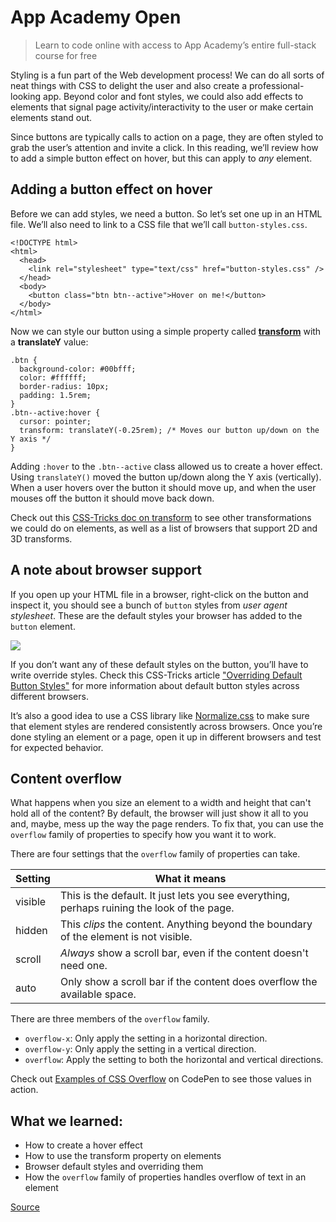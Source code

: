 # App Academy Open

> Learn to code online with access to App Academy’s entire full-stack course for free

Styling is a fun part of the Web development process! We can do all sorts of neat things with CSS to delight the user and also create a professional-looking app. Beyond color and font styles, we could also add effects to elements that signal page activity/interactivity to the user or make certain elements stand out.

Since buttons are typically calls to action on a page, they are often styled to grab the user’s attention and invite a click. In this reading, we’ll review how to add a simple button effect on hover, but this can apply to _any_ element.

Adding a button effect on hover
-------------------------------

Before we can add styles, we need a button. So let’s set one up in an HTML file. We’ll also need to link to a CSS file that we’ll call `button-styles.css`.

    <!DOCTYPE html>
    <html>
      <head>
        <link rel="stylesheet" type="text/css" href="button-styles.css" />
      </head>
      <body>
        <button class="btn btn--active">Hover on me!</button>
      </body>
    </html>

Now we can style our button using a simple property called **[transform](https://css-tricks.com/almanac/properties/t/transform/)** with a **translateY** value:

    .btn {
      background-color: #00bfff;
      color: #ffffff;
      border-radius: 10px;
      padding: 1.5rem;
    }
    .btn--active:hover {
      cursor: pointer;
      transform: translateY(-0.25rem); /* Moves our button up/down on the Y axis */
    }

Adding `:hover` to the `.btn--active` class allowed us to create a hover effect. Using `translateY()` moved the button up/down along the Y axis (vertically). When a user hovers over the button it should move up, and when the user mouses off the button it should move back down.

Check out this [CSS-Tricks doc on transform](https://css-tricks.com/almanac/properties/t/transform/) to see other transformations we could do on elements, as well as a list of browsers that support 2D and 3D transforms.

A note about browser support
----------------------------

If you open up your HTML file in a browser, right-click on the button and inspect it, you should see a bunch of `button` styles from _user agent stylesheet_. These are the default styles your browser has added to the `button` element.

![](https://appacademy-open-assets.s3-us-west-1.amazonaws.com/Module-Responsive-Design/interactivity/assets/browser-default-styles.png)

If you don’t want any of these default styles on the button, you’ll have to write override styles. Check this CSS-Tricks article ["Overriding Default Button Styles"](https://css-tricks.com/overriding-default-button-styles/) for more information about default button styles across different browsers.

It’s also a good idea to use a CSS library like [Normalize.css](https://necolas.github.io/normalize.css/) to make sure that element styles are rendered consistently across browsers. Once you’re done styling an element or a page, open it up in different browsers and test for expected behavior.

Content overflow
----------------

What happens when you size an element to a width and height that can't hold all of the content? By default, the browser will just show it all to you and, maybe, mess up the way the page renders. To fix that, you can use the `overflow` family of properties to specify how you want it to work.

There are four settings that the `overflow` family of properties can take.

| Setting | What it means |
| --- | --- |
| visible | This is the default. It just lets you see everything, perhaps ruining the look of the page. |
| hidden | This _clips_ the content. Anything beyond the boundary of the element is not visible. |
| scroll | _Always_ show a scroll bar, even if the content doesn't need one. |
| auto | Only show a scroll bar if the content does overflow the available space. |

There are three members of the `overflow` family.

*   `overflow-x`: Only apply the setting in a horizontal direction.
*   `overflow-y`: Only apply the setting in a vertical direction.
*   `overflow`: Apply the setting to both the horizontal and vertical directions.

Check out [Examples of CSS Overflow](https://codepen.io/aa-academics/pen/jOPeNmp?editors=1100) on CodePen to see those values in action.

What we learned:
----------------

*   How to create a hover effect
*   How to use the transform property on elements
*   Browser default styles and overriding them
*   How the `overflow` family of properties handles overflow of text in an element


[Source](https://open.appacademy.io/learn/js-py---sep-2020-online/week-9-sep-2020-online/hover-and-overflow)